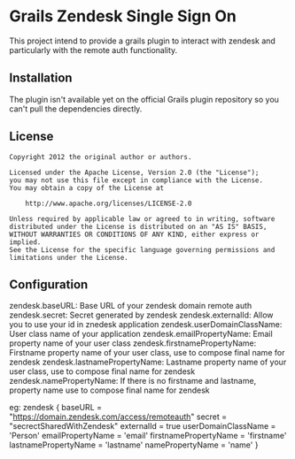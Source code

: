 # Grails Zendesk Single Sign On
This project intend to provide a grails plugin to interact with zendesk and particularly with the remote auth functionality.


## Installation
The plugin isn't available yet on the official Grails plugin repository so you can't pull the dependencies directly.

## License

    Copyright 2012 the original author or authors.

    Licensed under the Apache License, Version 2.0 (the "License");
    you may not use this file except in compliance with the License.
    You may obtain a copy of the License at

        http://www.apache.org/licenses/LICENSE-2.0

    Unless required by applicable law or agreed to in writing, software
    distributed under the License is distributed on an "AS IS" BASIS,
    WITHOUT WARRANTIES OR CONDITIONS OF ANY KIND, either express or implied.
    See the License for the specific language governing permissions and
    limitations under the License.

## Configuration
zendesk.baseURL: Base URL of your zendesk domain remote auth
zendesk.secret: Secret generated by zendesk
zendesk.externalId: Allow you to use your id in znedesk application
zendesk.userDomainClassName: User class name of your application
zendesk.emailPropertyName: Email property name of your user class
zendesk.firstnamePropertyName: Firstname property name of your user class, use to compose final name for zendesk
zendesk.lastnamePropertyName: Lastname property name of your user class, use to compose final name for zendesk
zendesk.namePropertyName: If there is no firstname and lastname, property name use to compose final name for zendesk

eg:
zendesk {
    baseURL = "https://domain.zendesk.com/access/remoteauth"
    secret = "secrectSharedWithZendesk"
    externalId = true
    userDomainClassName = 'Person'
    emailPropertyName = 'email'
    firstnamePropertyName = 'firstname'
    lastnamePropertyName = 'lastname'
    namePropertyName = 'name'
}